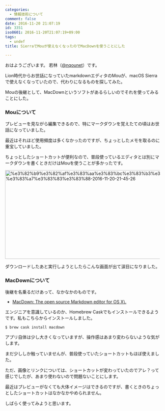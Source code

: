 ```yaml
---
categories:
  - 情報技術について
comment: false
date: 2016-11-20 21:07:19
id: 3351
iso8601: 2016-11-20T21:07:19+09:00
tags:
  - undef
title: SierraでMouが使えなくなったのでMacDownを使うことにした

---
```


<p>おはようございます。
若林（<a href="https://twitter.com/nqounet">@nqounet</a>）です。</p>

<p>Lion時代からお世話になっていたmarkdownエディタのMouが、macOS Sierraで使えなくなっていたので、代わりになるものを探してみた。</p>

<p>Mouの後継として、MacDownというソフトがあるらしいのでそれを使ってみることにした。</p>



<h3>Mouについて</h3>

<p>プレビューを見ながら編集できるので、特にマークダウンを覚えたての頃はお世話になっていました。</p>

<p>最近はそれほど使用頻度は多くなかったのですが、ちょっとしたメモを取るのに重宝していました。</p>

<p>ちょっとしたショートカットが便利なので、普段使っているエディタとは別にマークダウンを書くときだけはMouを使うことが多かったです。</p>

<p><a href="http://www.nqou.net/wp-content/uploads/2016/11/339c1cb4696e73eed34bc115d2bed55b.png"><img src="http://www.nqou.net/wp-content/uploads/2016/11/339c1cb4696e73eed34bc115d2bed55b-1024x510.png" alt="%e3%82%b9%e3%82%af%e3%83%aa%e3%83%bc%e3%83%b3%e3%82%b7%e3%83%a7%e3%83%83%e3%83%88-2016-11-20-21-45-26" width="580" height="289" class="alignnone size-large wp-image-3352" /></a></p>

<p>ダウンロードしたあと実行しようとしたらこんな画面が出て涙目になりました。</p>

<h3>MacDownについて</h3>

<p>後継を名乗るだけあって、なかなかのものです。</p>

<ul>
<li><a href="http://macdown.uranusjr.com/">MacDown: The open source Markdown editor for OS X&#92;.</a></li>
</ul>

<p>エンジニアを意識しているのか、Homebrew Caskでもインストールできるようです。私もこちらからインストールしました。</p>

```
$ brew cask install macdown
```

<p>アプリ自体は少し大きくなっていますが、操作感はあまり変わらないような気がします。</p>

<p>まだ少ししか触っていませんが、普段使っていたショートカットもほぼ使えました。</p>

<p>ただ、画像とリンクについては、ショートカットが変わっていたのでアレ？って感じでしたが、あまり使わないので問題ないことにします。</p>

<p>最近はプレビューがなくても大体イメージはできるのですが、書くときのちょっとしたショートカットはなかなかやめられません。</p>

<p>しばらく使ってみようと思います。</p>
    	